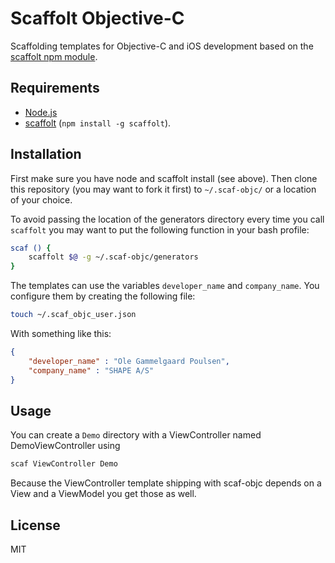 # Scaffolt Objective-C

Scaffolding templates for Objective-C and iOS development based on the [scaffolt npm module](https://github.com/paulmillr/scaffolt).

## Requirements

* [Node.js](http://nodejs.org)
* [scaffolt](https://github.com/paulmillr/scaffolt) (`npm install -g scaffolt`).

## Installation
First make sure you have node and scaffolt install (see above). Then clone this repository (you may want to fork it first) to `~/.scaf-objc/` or a location of your choice.

To avoid passing the location of the generators directory every time you call `scaffolt` you may want to put the following function in your bash profile:

``` bash
scaf () {
	scaffolt $@ -g ~/.scaf-objc/generators
}
```

The templates can use the variables `developer_name` and `company_name`. You configure them by creating the following file:
``` bash
touch ~/.scaf_objc_user.json
```
With something like this:
``` json
{
	"developer_name" : "Ole Gammelgaard Poulsen",
	"company_name" : "SHAPE A/S"
}
```

## Usage
You can create a `Demo` directory with a ViewController named DemoViewController using
``` bash
scaf ViewController Demo
```
Because the ViewController template shipping with scaf-objc depends on a View and a ViewModel you get those as well.

##

## License
MIT